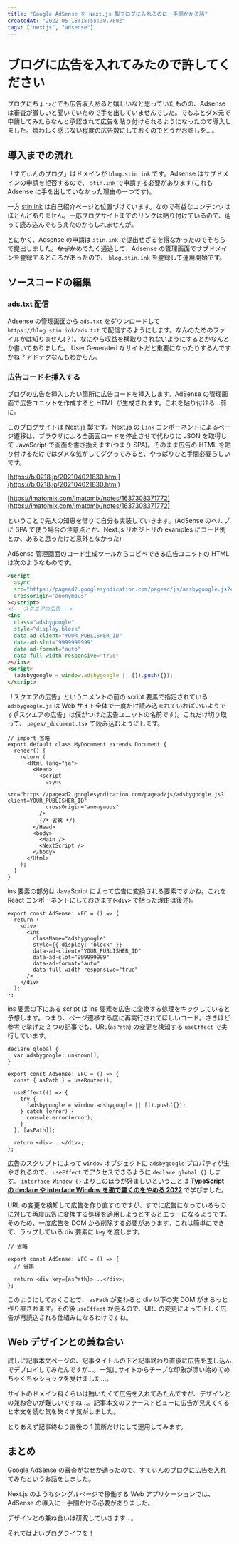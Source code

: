 ```yaml
---
title: "Google AdSense を Next.js 製ブログに入れるのに一手間かかる話"
createdAt: "2022-05-15T15:55:30.780Z"
tags: ["nextjs", "adsense"]
---
```


# ブログに広告を入れてみたので許してください

ブログにちょっとでも広告収入あると嬉しいなと思っていたものの、Adsense は審査が厳しいと聞いていたので手を出していませんでした。でもふとダメ元で申請してみたらなんと承認されて広告を貼り付けられるようになったので導入しました。煩わしく感じない程度の広告数にしておくのでどうかお許しを…。

## 導入までの流れ

「すてぃんのブログ」はドメインが `blog.stin.ink` です。Adsense はサブドメインの申請を拒否するので、 `stin.ink` で申請する必要があります(これも Adsense に手を出していなかった理由の一つです)。

一方 [stin.ink](https://stin.ink) は自己紹介ページと位置づけています。なので有益なコンテンツはほとんどありません。一応ブログサイトまでのリンクは貼り付けているので、辿って読み込んでもらえたのかもしれませんが。

とにかく、Adsense の申請は `stin.ink` で提出せざるを得なかったのでそちらで提出しました。~~なぜか~~めでたく通過して、Adsense の管理画面でサブドメインを登録するところがあったので、 `blog.stin.ink` を登録して運用開始です。

## ソースコードの編集

### ads.txt 配信

Adsense の管理画面から `ads.txt` をダウンロードして `https://blog.stin.ink/ads.txt` で配信するようにします。なんのためのファイルかは知りません(？)。なにやら収益を横取りされないようにするとかなんとか書いてありました。 User Generated なサイトだと重要になったりするんですかね？アドテクなんもわからん。

### 広告コードを挿入する

ブログの広告を挿入したい箇所に広告コードを挿入します。AdSense の管理画面で広告ユニットを作成すると HTML が生成されます。これを貼り付ける…前に。

このブログサイトは Next.js 製です。Next.js の `Link` コンポーネントによるページ遷移は、ブラウザによる全画面ロードを停止させて代わりに JSON を取得して JavaScript で画面を書き換えます(つまり SPA)。そのまま広告の HTML を貼り付けるだけではダメな気がしてググってみると、やっぱりひと手間必要らしいです。

[https://b.0218.jp/202104021830.html](https://b.0218.jp/202104021830.html)

[https://imatomix.com/imatomix/notes/1637308371772](https://imatomix.com/imatomix/notes/1637308371772)

ということで先人の知恵を借りて自分も実装していきます。(AdSense のヘルプに SPA で使う場合の注意点とか、Next.js リポジトリの examples にコード例とか、あると思ったけど意外となかった)

AdSense 管理画面のコード生成ツールからコピペできる広告ユニットの HTML は次のようなものです。

```html
<script
  async
  src="https://pagead2.googlesyndication.com/pagead/js/adsbygoogle.js?client=YOUR_PUBLISHER_ID"
  crossorigin="anonymous"
></script>
<!-- スクエアの広告 -->
<ins
  class="adsbygoogle"
  style="display:block"
  data-ad-client="YOUR_PUBLISHER_ID"
  data-ad-slot="9999999999"
  data-ad-format="auto"
  data-full-width-responsive="true"
></ins>
<script>
  (adsbygoogle = window.adsbygoogle || []).push({});
</script>
```

「スクエアの広告」というコメントの前の script 要素で指定されている `adsbygoogle.js` は Web サイト全体で一度だけ読み込まれていればいいようです(「スクエアの広告」は僕がつけた広告ユニットの名前です)。これだけ切り取って、 `pages/_document.tsx` で読み込むようにします。

```tsx
// import 省略
export default class MyDocument extends Document {
  render() {
    return (
      <Html lang="ja">
        <Head>
          <script
            async
            src="https://pagead2.googlesyndication.com/pagead/js/adsbygoogle.js?client=YOUR_PUBLISHER_ID"
            crossOrigin="anonymous"
          />
          {/* 省略 */}
        </Head>
        <body>
          <Main />
          <NextScript />
        </body>
      </Html>
    );
  }
}
```

ins 要素の部分は JavaScript によって広告に変換される要素ですかね。これを React コンポーネントにしておきます(`<div>` で括った理由は後述)。

```tsx
export const AdSense: VFC = () => {
  return (
    <div>
      <ins
        className="adsbygoogle"
        style={{ display: "block" }}
        data-ad-client="YOUR_PUBLISHER_ID"
        data-ad-slot="999999999"
        data-ad-format="auto"
        data-full-width-responsive="true"
      />
    </div>
  );
};
```

ins 要素の下にある script は ins 要素を広告に変換する処理をキックしていると予想します。つまり、ページ遷移する度に再実行されてほしいコード。さきほど参考で挙げた 2 つの記事でも、URL(`asPath`) の変更を検知する `useEffect` で実行しています。

```tsx
declare global {
  var adsbygoogle: unknown[];
}

export const AdSense: VFC = () => {
  const { asPath } = useRouter();

  useEffect(() => {
    try {
      (adsbygoogle = window.adsbygoogle || []).push({});
    } catch (error) {
      console.error(error);
    }
  }, [asPath]);

  return <div>...</div>;
};
```

広告のスクリプトによって `window` オブジェクトに `adsbygoogle` プロパティが生やされるので、 `useEffect` でアクセスできるように `declare global {}` します。 `interface Window {}` よりこのほうが好ましいということは **[TypeScript の declare や interface Window を勘で書くのをやめる 2022](https://zenn.dev/qnighy/articles/9c4ce0f1b68350)** で学びました。

URL の変更を検知して広告を作り直すのですが、すでに広告になっているものに対して再度広告に変換する処理を適用しようとするとエラーになるようです。そのため、一度広告を DOM から削除する必要があります。これは簡単にできて、ラップしている div 要素に `key` を渡します。

```tsx
// 省略

export const AdSense: VFC = () => {
  // 省略

  return <div key={asPath}>...</div>;
};
```

このようにしておくことで、 `asPath` が変わると div 以下の実 DOM がまるっと作り直されます。その後 `useEffect` が走るので、URL の変更によって正しく広告が再読込される仕組みになるわけですね。

## Web デザインとの兼ね合い

試しに記事本文ページの、記事タイトルの下と記事終わり直後に広告を差し込んでデプロイしてみたんですが…。一気にサイトからチープな印象が漂い始めてめちゃくちゃショックを受けました…。

サイトのドメイン料くらいは賄いたくて広告を入れてみたんですが、デザインとの兼ね合いが難しいですね…。記事本文のファーストビューに広告が見えてくると本文を読む気を失くす気がしました。

とりあえず記事終わり直後の 1 箇所だけにして運用してみます。

## まとめ

Google AdSense の審査がなぜか通ったので、すてぃんのブログに広告を入れてみたというお話をしました。

Next.js のようなシングルページで稼働する Web アプリケーションでは、AdSense の導入に一手間かける必要がありました。

デザインとの兼ね合いは研究していきます…。

それではよいブログライフを！
